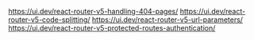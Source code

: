 https://ui.dev/react-router-v5-handling-404-pages/
https://ui.dev/react-router-v5-code-splitting/
https://ui.dev/react-router-v5-url-parameters/
https://ui.dev/react-router-v5-protected-routes-authentication/
